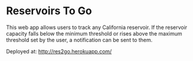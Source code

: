 # Reservoirs To Go

This web app allows users to track any California reservoir. If the reservoir capacity falls below the minimum threshold or rises above the maximum threshold set by the user, a notification can be sent to them.

Deployed at: http://res2go.herokuapp.com/